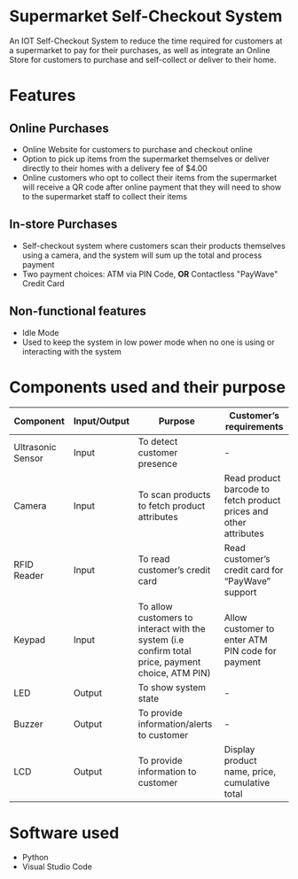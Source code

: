 # Supermarket Self-Checkout System

An IOT Self-Checkout System to reduce the time required for customers at a supermarket to pay for their purchases, as well as integrate an Online Store for customers to purchase and self-collect or deliver to their home.

# Features

## Online Purchases

* Online Website for customers to purchase and checkout online
* Option to pick up items from the supermarket themselves or deliver directly to their homes with a delivery fee of $4.00
* Online customers who opt to collect their items from the supermarket will receive a QR code after online payment that they will need to show to the supermarket staff to collect their items

## In-store Purchases

* Self-checkout system where customers scan their products themselves using a camera, and the system will sum up the total and process payment
* Two payment choices: ATM via PIN Code, **OR** Contactless "PayWave" Credit Card

## Non-functional features

* Idle Mode
* Used to keep the system in low power mode when no one is using or interacting with the system

# Components used and their purpose

| Component         | Input/Output | Purpose                                                                                           | Customer’s requirements                                           |
|-------------------|--------------|---------------------------------------------------------------------------------------------------|-------------------------------------------------------------------|
| Ultrasonic Sensor | Input        | To detect customer presence                                                                       | -                                                                 |
| Camera            | Input        | To scan products to fetch product attributes                                                      | Read product barcode to fetch product prices and other attributes |
| RFID Reader       | Input        | To read customer’s credit card                                                                    | Read customer’s credit card for “PayWave” support                 |
| Keypad            | Input        | To allow customers to interact with the system (i.e confirm total price, payment choice, ATM PIN) | Allow customer to enter ATM PIN code for payment                  |
| LED               | Output       | To show system state                                                                              | -                                                                 |
| Buzzer            | Output       | To provide information/alerts to customer                                                         | -                                                                 |
| LCD               | Output       | To provide information to customer                                                                | Display product name, price, cumulative total                     |

# Software used

* Python
* Visual Studio Code
